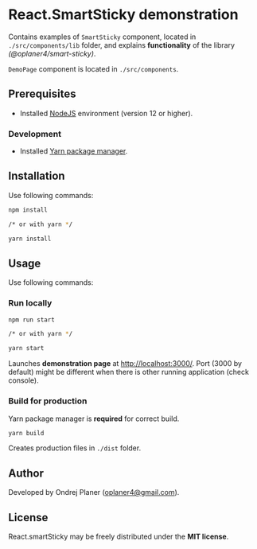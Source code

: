 # React.SmartSticky demonstration

Contains examples of `SmartSticky` component, located in `./src/components/lib` folder, and explains **functionality** of the library *(@oplaner4/smart-sticky)*.

`DemoPage` component is located in `./src/components`.

## Prerequisites

* Installed [NodeJS](https://nodejs.org/en/) environment (version 12 or higher).

### Development

* Installed [Yarn package manager](https://yarnpkg.com/getting-started/install#initializing-your-project).

## Installation

Use following commands:

```bash
npm install

/* or with yarn */

yarn install
```

## Usage

Use following commands:

### Run locally

```bash
npm run start

/* or with yarn */

yarn start
```

Launches **demonstration page** at [http://localhost:3000/](http://localhost:3000/). Port (3000 by default) might be different when there is other running application (check console).

### Build for production

Yarn package manager is **required** for correct build.

```bash
yarn build
```

Creates production files in `./dist` folder.

## Author

Developed by Ondrej Planer ([oplaner4@gmail.com](mailto:oplaner4@gmail.com)).

## License

React.smartSticky may be freely distributed under the **MIT license**.
